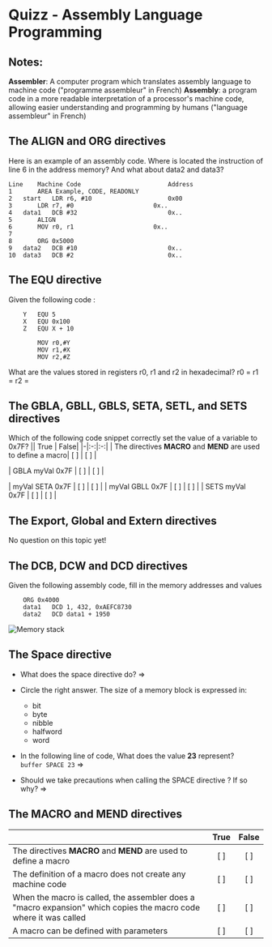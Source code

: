 
# Quizz - Assembly Language Programming

## Notes:
**Assembler**: A computer program which translates assembly language to machine code ("programme assembleur" in French)
**Assembly**: a program code in a more readable interpretation of a processor's machine code, allowing easier understanding and programming by humans ("language assembleur" in French)


## The **ALIGN** and **ORG** directives
Here is an example of an assembly code. Where is located the instruction of line 6 in the address memory? 
And what about data2 and data3?

```
Line	Machine Code						Address
1		AREA Example, CODE, READONLY				
2	start	LDR r6, #10						0x00
3		LDR r7, #0						0x..
4	data1	DCB #32 						0x..
5		ALIGN
6		MOV r0, r1 						0x..
7
8		ORG 0x5000
9	data2	DCB #10 						0x..
10	data3	DCB #2 							0x..
```

## The **EQU** directive
Given the following code : 

```
	Y	EQU 5
	X	EQU 0x100
	Z	EQU X + 10

		MOV r0,#Y
		MOV r1,#X
		MOV r2,#Z
```

What are the values stored in registers r0, r1 and r2 in hexadecimal? 
r0 = 
r1 = 
r2 = 

## The **GBLA**, **GBLL**, **GBLS**, **SETA**, **SETL**, and **SETS** directives
Which of the following code snippet correctly set the value of a variable to 0x7F?
|| True | False|
|-|:-:|:-:|
| The directives **MACRO** and **MEND** are used to define a macro| [ ] []() | [ ] []() |


| GBLA myVal 0x7F | [ ] []() | [ ] []() |


| myVal SETA 0x7F | [ ] []() | [ ] []() |
| myVal GBLL 0x7F | [ ] []() | [ ] []() |
| SETS myVal 0x7F | [ ] []() | [ ] []() |

## The **Export**, **Global** and **Extern** directives
No question on this topic yet!

## The **DCB**, **DCW** and **DCD** directives
Given the following assembly code, fill in the memory addresses and values
```
	ORG 0x4000
	data1	DCD 1, 432, 0xAEFC8730
	data2	DCD data1 + 1950
```

![Memory stack](https://i.imgur.com/xlXSidT.jpg "Memory stack")

## The **Space** directive
* What does the space directive do?
=>

* Circle the right answer. The size of a memory block is expressed in:
	* bit
	* byte
	* nibble
	* halfword
	* word


* In the following line of code, What does the value **23** represent?  
```buffer SPACE 23```
=>  


* Should we take precautions when calling the SPACE directive ? If so why?
=>     

## The **MACRO** and **MEND** directives
|| True | False|
|----------------------------------------------|:--------:|:--------:|
| The directives **MACRO** and **MEND** are used to define a macro| [ ] []() | [ ] []() |
| The definition of a macro does not create any machine code| [ ] []() | [ ] []() |
| When the macro is called, the assembler does a "macro expansion" which copies the macro code where it was called| [ ] []() | [ ] []() |
| A macro can be defined with parameters | [ ] []() | [ ] []() |

